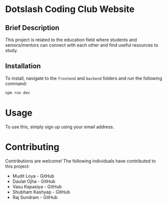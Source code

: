 # Dotslash Coding Club Website

## Brief Description

This project is related to the education field where students and seniors/mentors can connect with each other and find useful resources to study.

## Installation

To install, navigate to the `frontend` and `backend` folders and run the following command:

```bash
npm run dev
```
# Usage

To use this, simply sign up using your email address.

# Contributing

Contributions are welcome! The following individuals have contributed to this project:

- Mudit Loya - GitHub
- Daulat Ojha - GitHub
- Vasu Kapasiya - GitHub
- Shubham Kashyap - GitHub
- Raj Sundram - GitHub